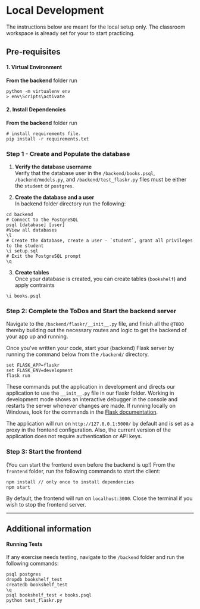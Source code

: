 # Local Development
The instructions below are meant for the local setup only. The classroom workspace is already set for your to start practicing.

## Pre-requisites
#### 1. Virtual Environment
**From the backend** folder run
~~~
python -m virtualenv env
> env\Scripts\activate
~~~

#### 2. Install Dependencies
**From the backend** folder run
~~~
# install requirements file.
pip install -r requirements.txt
~~~

### Step 1 - Create and Populate the database
1. **Verify the database username** <br />
Verify that the database user in the `/backend/books.psql`, `/backend/models.py`, and `/backend/test_flaskr.py` files must be either the `student` or `postgres`.

2. **Create the database and a user** <br />
In backend folder directory run the following:
~~~
cd backend
# Connect to the PostgreSQL
psql [database] [user]
#View all databases
\l
# Create the database, create a user - `student`, grant all privileges to the student
\i setup.sql
# Exit the PostgreSQL prompt
\q
~~~


3. **Create tables** <br />
Once your database is created, you can create tables (`bookshelf`) and apply contraints
~~~
\i books.psql
~~~

### Step 2: Complete the ToDos and Start the backend server
Navigate to the `/backend/flaskr/__init__.py` file, and finish all the `@TODO` thereby building out the necessary routes and logic to get the backend of your app up and running.

Once you've written your code, start your (backend) Flask server by running the command below from the `/backend/` directory.
~~~
set FLASK_APP=flaskr
set FLASK_ENV=development
flask run
~~~
These commands put the application in development and directs our application to use the `__init__.py` file in our flaskr folder. Working in development mode shows an interactive debugger in the console and restarts the server whenever changes are made. If running locally on Windows, look for the commands in the [Flask documentation](http://flask.pocoo.org/docs/1.0/tutorial/factory/).

The application will run on `http://127.0.0.1:5000/` by default and is set as a proxy in the frontend configuration. Also, the current version of the application does not require authentication or API keys.



### Step 3: Start the frontend
(You can start the frontend even before the backend is up!)
From the `frontend` folder, run the following commands to start the client:
~~~
npm install // only once to install dependencies
npm start
~~~
By default, the frontend will run on `localhost:3000`. Close the terminal if you wish to stop the frontend server.

---

## Additional information
#### Running Tests
If any exercise needs testing, navigate to the `/backend` folder and run the following commands:
~~~
psql postgres
dropdb bookshelf_test
createdb bookshelf_test
\q
psql bookshelf_test < books.psql
python test_flaskr.py
~~~
